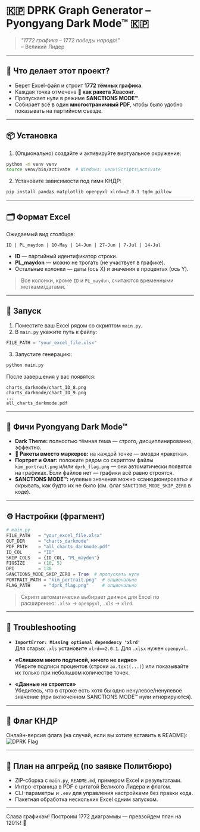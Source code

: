 # 🇰🇵 DPRK Graph Generator – Pyongyang Dark Mode™ 🇰🇵

> _"1772 графика – 1772 победы народа!"_  
> – Великий Лидер

---

## 🎯 Что делает этот проект?

- Берет Excel-файл и строит **1772 тёмных графика**.  
- Каждая точка отмечена **🚀 как ракета Хвасонг**.  
- Пропускает нули в режиме **SANCTIONS MODE™**.  
- Собирает всё в один **многостраничный PDF**, чтобы было удобно показывать на партийном съезде.

---

## 📦 Установка

1. (Опционально) создайте и активируйте виртуальное окружение:
```bash
python -m venv venv
source venv/bin/activate  # Windows: venv\Scripts\activate
```

2. Установите зависимости под гимн КНДР:
```bash
pip install pandas matplotlib openpyxl xlrd==2.0.1 tqdm pillow
```

---

## 🗂 Формат Excel

Ожидаемый вид столбцов:
```
ID | PL_maydon | 10-May | 14-Jun | 27-Jun | 7-Jul | 14-Jul
```
- **ID** — партийный идентификатор строки.  
- **PL_maydon** — можно не трогать (не участвует в графике).  
- Остальные колонки — даты (ось X) и значения в процентах (ось Y).

> Все колонки, кроме `ID` и `PL_maydon`, считаются временными метками/датами.

---

## 🚀 Запуск

1. Поместите ваш Excel рядом со скриптом `main.py`.  
2. В `main.py` укажите путь к файлу:
```python
FILE_PATH = "your_excel_file.xlsx"
```
3. Запустите генерацию:
```bash
python main.py
```

После завершения у вас появятся:
```
charts_darkmode/chart_ID_8.png
charts_darkmode/chart_ID_9.png
...
all_charts_darkmode.pdf
```

---

## 🖤 Фичи Pyongyang Dark Mode™

- **Dark Theme:** полностью тёмная тема — строго, дисциплинированно, эффектно.  
- **🚀 Ракеты вместо маркеров:** на каждой точке — эмодзи «ракетка».  
- **Портрет и Флаг:** положите рядом со скриптом файлы `kim_portrait.png` и/или `dprk_flag.png` — они автоматически появятся на графиках. Если файлов нет — графики всё равно строятся.  
- **SANCTIONS MODE™:** нулевые значения можно «санкционировать» и скрывать, как будто их не было (см. флаг `SANCTIONS_MODE_SKIP_ZERO` в коде).

---

## ⚙️ Настройки (фрагмент)

```python
# main.py
FILE_PATH   = "your_excel_file.xlsx"
OUT_DIR     = "charts_darkmode"
PDF_PATH    = "all_charts_darkmode.pdf"
ID_COL      = "ID"
SKIP_COLS   = {ID_COL, "PL_maydon"}
FIGSIZE     = (10, 5)
DPI         = 130
SANCTIONS_MODE_SKIP_ZERO = True  # пропускать нули
PORTRAIT_PATH = "kim_portrait.png"  # опционально
FLAG_PATH     = "dprk_flag.png"     # опционально
```

> Скрипт автоматически выбирает движок для Excel по расширению: `.xlsx` → `openpyxl`, `.xls` → `xlrd`.

---

## 🧯 Troubleshooting

- **`ImportError: Missing optional dependency 'xlrd'`**  
  Для старых `.xls` установите `xlrd==2.0.1`. Для `.xlsx` нужен `openpyxl`.

- **«Слишком много подписей, ничего не видно»**  
  Уберите подписи процентов (строки `ax.text(...)`) или показывайте их только при небольшом количестве точек.

- **«Данные не строятся»**  
  Убедитесь, что в строке есть хотя бы одно ненулевое/ненулевое значение (при включенном SANCTIONS MODE™ нули игнорируются).

---

## 🎇 Флаг КНДР

Онлайн-версия флага (на случай, если вы хотите вставить в README):
![DPRK Flag](https://upload.wikimedia.org/wikipedia/commons/4/4e/Flag_of_North_Korea.svg)

---

## 🧰 План на апгрейд (по заявке Политбюро)

- ZIP-сборка с `main.py`, `README.md`, примером Excel и результатами.  
- Интро-страница в PDF с цитатой Великого Лидера и флагом.  
- CLI-параметры и `.env` для управления настройками без правки кода.  
- Пакетная обработка нескольких Excel одним запуском.

---

Слава графикам! Построим 1772 диаграммы — превзойдем план на 120%! 🚀